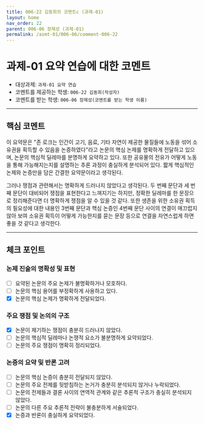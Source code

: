 ```yaml
---
title: 006-22 김동희의 코멘트c (과제-01) 
layout: home
nav_order: 22
parent: 006-06 장제성 (과제-01)
permalink: /asmt-01/006-06/comment-006-22
---
```


# 과제-01 요약 연습에 대한 코멘트

- 대상과제: `과제-01 요약 연습`
- 코멘트를 제공하는 학생: `006-22 김동희(작성자)` 
- 코멘트를 받는 학생: `006-06 장제성(코멘트를 받는 학생 이름)` 

---

## 핵심 코멘트

이 요약문은 "존 로크는 인간이 고기, 음료, 기타 자연이 제공한 물질들에 노동을 섞어 소유권을 획득할 수 있음을 논증하였다"라고 논문의 핵심 논제를 명확하게 전달하고 있으며, 논문의 핵심적 딜레마를 분명하게 요약하고 있다. 또한 공유물의 전유가 어떻게 노동을 통해 가능해지는지를 설명하는 추론 과정이 충실하게 분석되어 있다. 짧게 핵심적인 논제와 논증만을 담은 간결한 요약문이라고 생각된다. 

그러나 쟁점과 관련해서는 명확하게 드러나지 않았다고 생각된다. 두 번째 문단과 세 번째 문단이 대비되어 쟁점을 표현한다고 느껴지기는 하지만, 정확한 딜레마를 한 문장으로 정리해준다면 더 명확하게 쟁점을 알 수 있을 것 같다. 또한 생존을 위한 소유권 획득의 필요성에 대한 내용인 3번째 문단과 핵심 논증인 4번째 문단 사이의 연결이 매끄럽지 않아 보여 소유권 획득이 어떻게 가능한지를 묻는 문장 등으로 연결을 자연스럽게 하면 좋을 것 같다고 생각한다. 

---

## 체크 포인트

### 논제 진술의 명확성 및 표현  
- [ ] 요약된 논문의 주요 논제가 불명확하거나 모호하다.  
- [ ] 논문의 핵심 용어를 부정확하게 사용하고 있다.  
- [x] 논문의 핵심 논제가 명확하게 전달되었다.  

### 주요 쟁점 및 논의의 구조  
- [x] 논문이 제기하는 쟁점이 충분히 드러나지 않았다.  
- [ ] 논문의 핵심적 딜레마나 논쟁적 요소가 불분명하게 요약되었다.  
- [ ] 논문의 주요 쟁점이 명확히 정리되었다.  

### 논증의 요약 및 반론 고려  
- [ ] 논문의 핵심 논증이 충분히 전달되지 않았다.  
- [ ] 논문의 주요 전제를 뒷받침하는 논거가 충분히 분석되지 않거나 누락되었다.  
- [ ] 논문의 전제들과 결론 사이의 연역적 관계와 같은 추론적 구조가 충실히 분석되지 않았다.  
- [ ] 논문의 다른 주요 추론적 전략이 불충분하게 서술되었다.
- [x] 논증과 반론이 충실하게 요약되었다. 